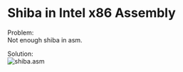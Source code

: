 # Shiba in Intel x86 Assembly
  
Problem:  
Not enough shiba in asm.  
  
Solution:  
![shiba.asm](https://i.imgur.com/aocltCN.png)